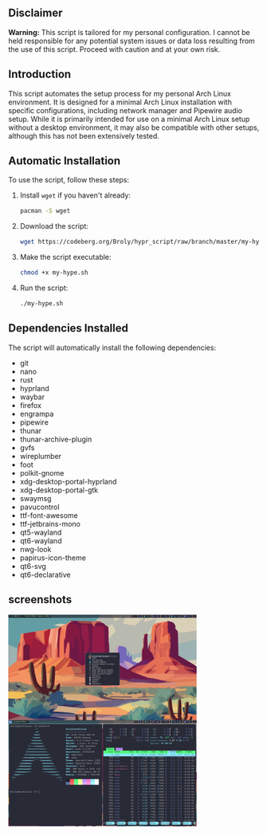 ## Disclaimer
**Warning:** This script is tailored for my personal configuration. I cannot be held responsible for any potential system issues or data loss resulting from the use of this script. Proceed with caution and at your own risk.

## Introduction
This script automates the setup process for my personal Arch Linux environment. It is designed for a minimal Arch Linux installation with specific configurations, including network manager and Pipewire audio setup. While it is primarily intended for use on a minimal Arch Linux setup without a desktop environment, it may also be compatible with other setups, although this has not been extensively tested.

## Automatic Installation

To use the script, follow these steps:

1. Install `wget` if you haven't already:
    ```sh
    pacman -S wget
    ```

2. Download the script:
    ```sh
    wget https://codeberg.org/Broly/hypr_script/raw/branch/master/my-hype.sh
    ```

3. Make the script executable:
    ```sh
    chmod +x my-hype.sh
    ```

4. Run the script:
    ```sh
    ./my-hype.sh
    ```

## Dependencies Installed

The script will automatically install the following dependencies:

- git
- nano
- rust
- hyprland
- waybar
- firefox
- engrampa
- pipewire
- thunar
- thunar-archive-plugin
- gvfs
- wireplumber
- foot
- polkit-gnome
- xdg-desktop-portal-hyprland
- xdg-desktop-portal-gtk
- swaymsg
- pavucontrol
- ttf-font-awesome
- ttf-jetbrains-mono
- qt5-wayland
- qt6-wayland
- nwg-look
- papirus-icon-theme
- qt6-svg
- qt6-declarative

## screenshots
<div style="display: flex; flex-direction: column;">
    <img src="screenshots/2024-04-16-124856_hyprshot.png" alt="Image 1" width="75%">
    <img src="screenshots/2024-04-16-130215_hyprshot.png" alt="Image 2" width="75%">
</div>